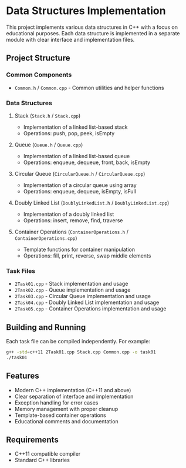 # Data Structures Implementation

This project implements various data structures in C++ with a focus on educational purposes. Each data structure is implemented in a separate module with clear interface and implementation files.

## Project Structure

### Common Components
- `Common.h` / `Common.cpp` - Common utilities and helper functions

### Data Structures
1. Stack (`Stack.h` / `Stack.cpp`)
   - Implementation of a linked list-based stack
   - Operations: push, pop, peek, isEmpty

2. Queue (`Queue.h` / `Queue.cpp`)
   - Implementation of a linked list-based queue
   - Operations: enqueue, dequeue, front, back, isEmpty

3. Circular Queue (`CircularQueue.h` / `CircularQueue.cpp`)
   - Implementation of a circular queue using array
   - Operations: enqueue, dequeue, isEmpty, isFull

4. Doubly Linked List (`DoublyLinkedList.h` / `DoublyLinkedList.cpp`)
   - Implementation of a doubly linked list
   - Operations: insert, remove, find, traverse

5. Container Operations (`ContainerOperations.h` / `ContainerOperations.cpp`)
   - Template functions for container manipulation
   - Operations: fill, print, reverse, swap middle elements

### Task Files
- `2Task01.cpp` - Stack implementation and usage
- `2Task02.cpp` - Queue implementation and usage
- `2Task03.cpp` - Circular Queue implementation and usage
- `2Task04.cpp` - Doubly Linked List implementation and usage
- `2Task05.cpp` - Container Operations implementation and usage

## Building and Running

Each task file can be compiled independently. For example:

```bash
g++ -std=c++11 2Task01.cpp Stack.cpp Common.cpp -o task01
./task01
```

## Features

- Modern C++ implementation (C++11 and above)
- Clear separation of interface and implementation
- Exception handling for error cases
- Memory management with proper cleanup
- Template-based container operations
- Educational comments and documentation

## Requirements

- C++11 compatible compiler
- Standard C++ libraries 